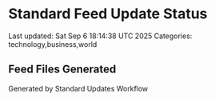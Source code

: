 # Standard Feed Update Status
Last updated: Sat Sep  6 18:14:38 UTC 2025
Categories: technology,business,world

## Feed Files Generated

Generated by Standard Updates Workflow
